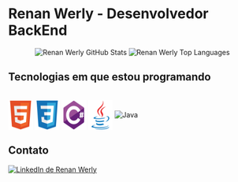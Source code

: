 # Renan Werly - Desenvolvedor BackEnd

<div align="center">
  <img width="49%" height="195px" src="https://github-readme-stats.vercel.app/api?username=RenanWerly&show_icons=true&count_private=true&hide_border=true&title_color=ff91a4&icon_color=ff91a4&text_color=c9d1d9&bg_color=0d1117" alt="Renan Werly GitHub Stats" />
  <img width="41%" height="195px" src="https://github-readme-stats.vercel.app/api/top-langs/?username=RenanWerly&layout=compact&hide_border=true&title_color=ff91a4&text_color=ff91a4&bg_color=0d1117" alt="Renan Werly Top Languages" />
</div>

## Tecnologias em que estou programando

<div style="display: inline_block"><br>
  <img align="center" alt="HTML5" height="60" width="50" src="https://raw.githubusercontent.com/devicons/devicon/master/icons/html5/html5-original.svg">
  <img align="center" alt="CSS3" height="60" width="50" src="https://raw.githubusercontent.com/devicons/devicon/master/icons/css3/css3-original.svg">
  <img align="center" alt="C#" height="60" width="50" src="https://raw.githubusercontent.com/devicons/devicon/master/icons/csharp/csharp-original.svg">
  <img align="center" alt="Java" height="60" width="50" src="https://raw.githubusercontent.com/devicons/devicon/master/icons/java/java-original.svg">
   <img align="center" alt="Java" height="60" width="50" src="https://angular.io/assets/images/logos/angular/angular.png">


  
</div>

## Contato

<div>
  <a href="https://www.linkedin.com/in/renan-werly-b13455176" target="_blank">
    <img src="https://img.shields.io/badge/-LinkedIn-%230077B5?style=for-the-badge&logo=linkedin&logoColor=white" alt="LinkedIn de Renan Werly">
  </a>
</div>

